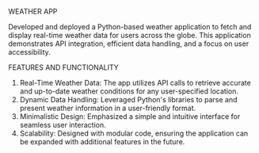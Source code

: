 WEATHER APP

Developed and deployed a Python-based weather application to fetch and display real-time weather data for users across the globe. This application demonstrates API integration, efficient data handling, and a focus on user accessibility.

FEATURES AND FUNCTIONALITY

1. Real-Time Weather Data: The app utilizes API calls to retrieve accurate and up-to-date weather conditions for any user-specified location.
2. Dynamic Data Handling: Leveraged Python's libraries to parse and present weather information in a user-friendly format.
3. Minimalistic Design: Emphasized a simple and intuitive interface for seamless user interaction.
4. Scalability: Designed with modular code, ensuring the application can be expanded with additional features in the future.
